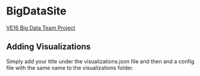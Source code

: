 # BigDataSite
[VE16 Big Data Team Project](https://venice-projects-webapp.firebaseapp.com/#/visualization/bell_towers_media)

## Adding Visualizations
Simply add your title under the visualizations.json file and then and a config file with the same name to the visualizations folder.
